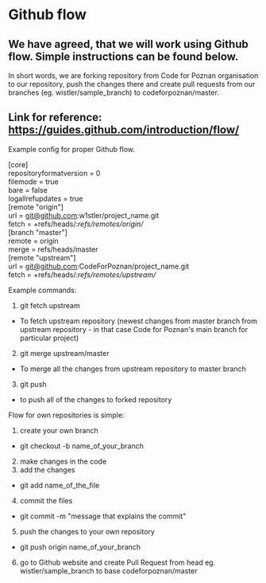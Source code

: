 # Github flow

## We have agreed, that we will work using Github flow. Simple instructions can be found below.

In short words, we are forking repository from Code for Poznan organisation to our repository, push the changes there and create pull requests from our branches (eg. wistler/sample_branch) to codeforpoznan/master. 

## Link for reference: https://guides.github.com/introduction/flow/

Example config for proper Github flow.


[core]<br>
        repositoryformatversion = 0<br>
        filemode = true<br>
        bare = false<br>
        logallrefupdates = true<br>
[remote "origin"]<br>
        url = git@github.com:w1stler/project_name.git<br>
        fetch = +refs/heads/*:refs/remotes/origin/*<br>
[branch "master"]<br>
        remote = origin<br>
        merge = refs/heads/master<br>
[remote "upstream"]<br>
        url = git@github.com:CodeForPoznan/project_name.git<br>
        fetch = +refs/heads/*:refs/remotes/upstream/*<br>


Example commands:

1. git fetch upstream
  * To fetch upstream repository (newest changes from master branch from upstream repository - in that case Code for Poznan's main branch for particular project)
2. git merge upstream/master
  * To merge all the changes from upstream repository to master branch
3. git push
  * to push all of the changes to forked repository

Flow for own repositories is simple:

1. create your own branch 
  * git checkout -b name_of_your_branch
2. make changes in the code
3. add the changes
  * git add name_of_the_file
4. commit the files 
  * git commit -m "message that explains the commit"
5. push the changes to your own repository
  * git push origin name_of_your_branch
6. go to Github website and create Pull Request from head eg. wistler/sample_branch to base codeforpoznan/master